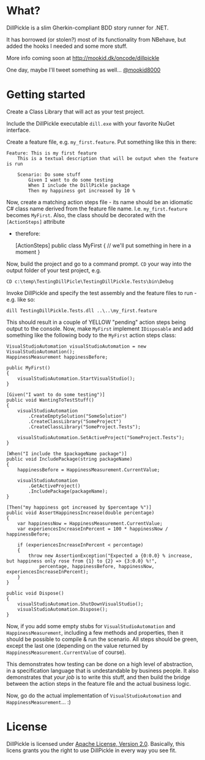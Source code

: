 What?
====

DillPickle is a slim Gherkin-compliant BDD story runner for .NET.

It has borrowed (or stolen?) most of its functionality from NBehave, but added the hooks I needed and some more stuff.

More info coming soon at http://mookid.dk/oncode/dillpickle

One day, maybe I'll tweet something as well... [@mookid8000][2]

Getting started
====
Create a Class Library that will act as your test project.

Include the DillPickle executable `dill.exe` with your favorite NuGet interface.

Create a feature file, e.g. `my_first.feature`. Put something like this in there:

	Feature: This is my first feature
		This is a textual description that will be output when the feature is run

		Scenario: Do some stuff
			Given I want to do some testing
			When I include the DillPickle package
			Then my happiness got increased by 10 %

Now, create a matching action steps file - its name should be an idiomatic C# class name derived from the feature file 
name. I.e. `my_first.feature` becomes `MyFirst`. Also, the class should be decorated with the `[ActionSteps]` attribute
- therefore:

	[ActionSteps]
	public class MyFirst
	{
		// we'll put something in here in a moment
	}


Now, build the project and go to a command prompt. `CD` your way into the output folder of your test project, e.g.

	CD c:\temp\TestingDillPicle\TestingDillPickle.Tests\bin\Debug

Invoke DillPickle and specify the test assembly and the feature files to run - e.g. like so:

	dill TestingDillPickle.Tests.dll ..\..\my_first.feature

This should result in a couple of YELLOW "pending" action steps being output to the console. Now, make `MyFirst` implement
`IDisposable` and add something like the following body to the `MyFirst` action steps class:

	VisualStudioAutomation visualStudioAutomation = new VisualStudioAutomation();
	HappinessMeasurement happinessBefore;

	public MyFirst()
	{
		visualStudioAutomation.StartVisualStudio();
	}

	[Given("I want to do some testing")]
	public void WantingToTestStuff()
	{
		visualStudioAutomation
			.CreateEmptySolution("SomeSolution")
			.CreateClassLibrary("SomeProject")
			.CreateClassLibrary("SomeProject.Tests");

		visualStudioAutomation.SetActiveProject("SomeProject.Tests");
	}

	[When("I include the $packageName package")]
	public void IncludePackage(string packageName)
	{
		happinessBefore = HappinessMeasurement.CurrentValue;

		visualStudioAutomation
			.GetActiveProject()
			.IncludePackage(packageName);
	}

	[Then("my happiness got increased by $percentage %")]
	public void AssertHappinessIncrease(double percentage)
	{
		var happinessNow = HappinessMeasurement.CurrentValue;
		var experiencesIncreaseInPercent = 100 * happinessNow / happinessBefore;

		if (experiencesIncreaseInPercent < percentage)
		{
			throw new AssertionException("Expected a {0:0.0} % increase, but happiness only rose from {1} to {2} => {3:0.0} %!",
				percentage, happinessBefore, happinessNow, experiencesIncreaseInPercent);
		}
	}

	public void Dispose()
	{
		visualStudioAutomation.ShutDownVisualStudio();
		visualStudioAutomation.Dispose();
	}

Now, if you add some empty stubs for `VisualStudioAutomation` and `HappinessMeasurement`, including a few methods and properties, then
it should be possible to compile & run the scenario. All steps should be green, except the last one (depending on the value returned by 
`HappinessMeasurement.CurrentValue` of course).

This demonstrates how testing can be done on a high level of abstraction, in a specification language that is undestandable by
business people. It also demonstrates that _your job_ is to write this stuff, and then build the bridge between the action steps in the
feature file and the actual business logic.

Now, go do the actual implementation of `VisualStudioAutomation` and `HappinessMeasurement`... :)

License
====

DillPickle is licensed under [Apache License, Version 2.0][1]. Basically, this licens grants you the right to use DillPickle in every way you see fit.

[1]: http://www.apache.org/licenses/LICENSE-2.0.html
[2]: http://twitter.com/#!/mookid8000